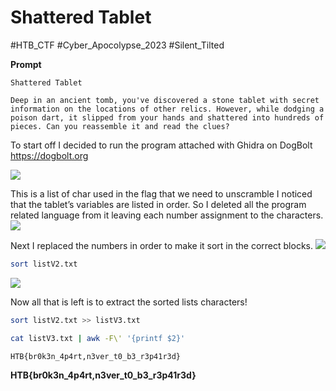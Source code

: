 # Shattered Tablet 
#HTB_CTF #Cyber_Apocolypse_2023
#Silent_Tilted 

**Prompt**
```
Shattered Tablet

Deep in an ancient tomb, you've discovered a stone tablet with secret information on the locations of other relics. However, while dodging a poison dart, it slipped from your hands and shattered into hundreds of pieces. Can you reassemble it and read the clues?
```

To start off I decided to run the program attached with Ghidra on DogBolt 
https://dogbolt.org

**![](https://lh6.googleusercontent.com/SOMafbCuZy83kya-EnOKrEgJXlzAD7hl48q31-jyTCJjW-pYlClkPd1Iu6E2Bq833OcP60LNizB2MMbwI7uOJEuWlK5Kgapih8R9x2rCAik3Os1KHmU1_j785Gu1aeXrczR2aBVXokv2w-oFo9UsNAE)**

This is a list of char used in the flag that we need to unscramble 
I noticed that the tablet’s variables are listed in order. So I deleted all the program related language from it leaving each number assignment to the characters.
**![](https://lh3.googleusercontent.com/YnEZco6k1WKd6b-WnJYjJamtA8f6rG3RauIohuSYZem2pdyhUVE4o6Ta5EDyaSb0WT6Z0f5LZyWkEK1i1Nls7E-rQ-hN4-GSht9sf9v6J2oVk7MT9soJ158qJDciRrKLuegEg2T-Y0kKio-YVNjpiUo)**

Next I replaced the numbers in order to make it sort in the correct blocks.
**![](https://lh3.googleusercontent.com/bDnq39FWqVlIkXY6YqlOT0fj5yUYekIfjWMdXz33auS2YOMXNG1OifE0DvXqgkSZiCFcyrVUSSFumN4wF6CQSNE5HZHJLbYb0VODZijiEDExkkcEVRdITfYQ1s8diPAtXIKKV-btqePxqI23NcFaBeg)**

```bash
sort listV2.txt
```

**![](https://lh5.googleusercontent.com/YzloPrq0394AxhBh7qPYVk65GT4S3A8lSMCE7s9cK9VrWCw3TLFD98Damuuf3Lh1J9wpcZvj3HIOL-T9HQd8eGdknaqSBjuNdDh4_ifEWSyI2rBQD7SroG7xwLJQTLQcdYrwy-Bvna5ukjUHpKEsaZg)**

Now all that is left is to extract the sorted lists characters!
```bash
sort listV2.txt >> listV3.txt
```

```bash
cat listV3.txt | awk -F\' '{printf $2}'
```

```
HTB{br0k3n_4p4rt,n3ver_t0_b3_r3p41r3d}
```

**HTB{br0k3n_4p4rt,n3ver_t0_b3_r3p41r3d}**

